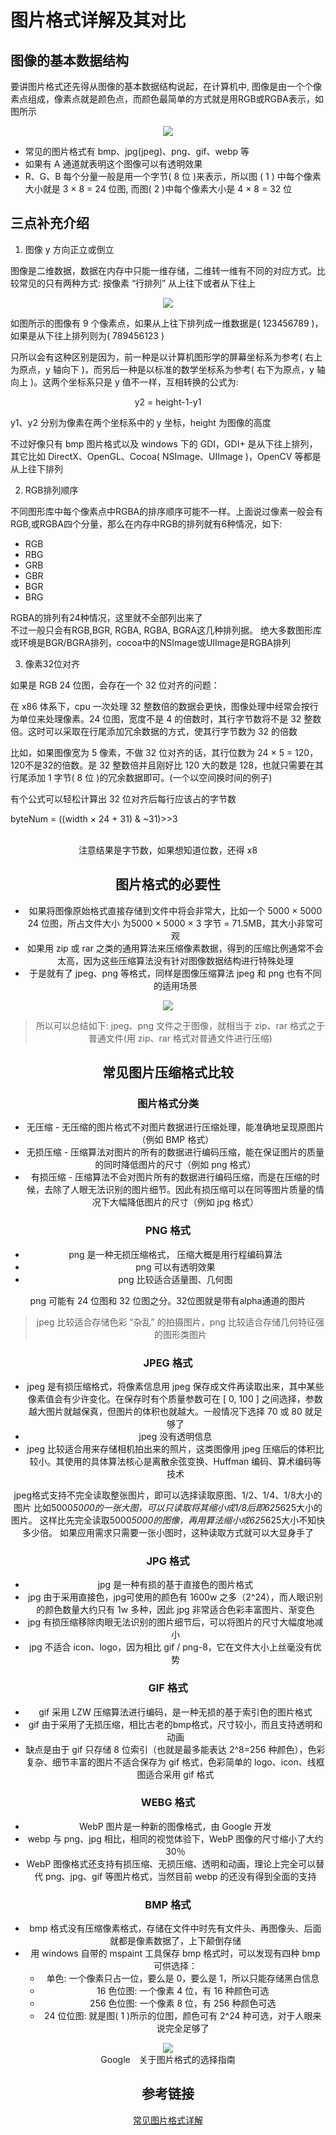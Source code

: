 # 图片格式详解及其对比

## 图像的基本数据结构

要讲图片格式还先得从图像的基本数据结构说起，在计算机中, 图像是由一个个像素点组成，像素点就是颜色点，而颜色最简单的方式就是用RGB或RGBA表示，如图所示

<div align=center>
  <img src="./images/rgb.jpg" />
</div>

* 常见的图片格式有 bmp、jpg(jpeg)、png、gif、webp 等
* 如果有 A 通道就表明这个图像可以有透明效果
* R、G、B 每个分量一般是用一个字节( 8 位 )来表示，所以图 ( 1 ) 中每个像素大小就是 3 × 8 = 24 位图, 而图( 2 )中每个像素大小是 4 × 8 = 32 位

## 三点补充介绍

1. 图像 y 方向正立或倒立

图像是二维数据，数据在内存中只能一维存储，二维转一维有不同的对应方式。比较常见的只有两种方式: 按像素 “行排列” 从上往下或者从下往上

<div align=center>
  <img src="./images/rgb_0.jpg" />
</div>

如图所示的图像有 9 个像素点，如果从上往下排列成一维数据是( 123456789 )， 如果是从下往上排列则为( 789456123 )

只所以会有这种区别是因为，前一种是以计算机图形学的屏幕坐标系为参考( 右上为原点，y 轴向下 )，而另后一种是以标准的数学坐标系为参考( 右下为原点，y 轴向上 )。这两个坐标系只是 y 值不一样，互相转换的公式为:

<div align=center>
  y2 = height-1-y1
</div>

y1、y2 分别为像素在两个坐标系中的 y 坐标，height 为图像的高度

不过好像只有 bmp 图片格式以及 windows 下的 GDI，GDI+ 是从下往上排列，其它比如 DirectX、OpenGL、Cocoa( NSImage、UIImage )，OpenCV 等都是从上往下排列

2. RGB排列顺序

不同图形库中每个像素点中RGBA的排序顺序可能不一样。上面说过像素一般会有RGB,或RGBA四个分量，那么在内存中RGB的排列就有6种情况，如下:
* RGB
* RBG
* GRB
* GBR
* BGR
* BRG

RGBA的排列有24种情况，这里就不全部列出来了<br/>
不过一般只会有RGB,BGR, RGBA, RGBA, BGRA这几种排列据。 绝大多数图形库或环境是BGR/BGRA排列，cocoa中的NSImage或UIImage是RGBA排列

3. 像素32位对齐

如果是 RGB 24 位图，会存在一个 32 位对齐的问题：

在 x86 体系下，cpu 一次处理 32 整数倍的数据会更快，图像处理中经常会按行为单位来处理像素。24 位图，宽度不是 4 的倍数时，其行字节数将不是 32 整数倍。这时可以采取在行尾添加冗余数据的方式，使其行字节数为 32 的倍数

比如，如果图像宽为 5 像素，不做 32 位对齐的话，其行位数为 24 × 5 = 120，120不是32的倍数。是 32 整数倍并且刚好比 120 大的数是 128，也就只需要在其行尾添加 1 字节( 8 位 )的冗余数据即可。(一个以空间换时间的例子)

有个公式可以轻松计算出 32 位对齐后每行应该占的字节数

<divb align=center>
byteNum = ((width × 24 + 31) & ~31)>>3
</div>

<br/>注意结果是字节数，如果想知道位数，还得 x8

## 图片格式的必要性

* 如果将图像原始格式直接存储到文件中将会非常大，比如一个 5000 × 5000 24 位图，所占文件大小 为5000 × 5000 × 3 字节 = 71.5MB，其大小非常可观
* 如果用 zip 或 rar 之类的通用算法来压缩像素数据，得到的压缩比例通常不会太高，因为这些压缩算法没有针对图像数据结构进行特殊处理
* 于是就有了 jpeg、png 等格式，同样是图像压缩算法 jpeg 和 png 也有不同的适用场景

<div align=center>
  <img src="./images/rgb_1.jpg" />
</div>

> 所以可以总结如下: jpeg、png 文件之于图像，就相当于 zip、rar 格式之于普通文件(用 zip、rar 格式对普通文件进行压缩)

## 常见图片压缩格式比较

### 图片格式分类

* 无压缩 - 无压缩的图片格式不对图片数据进行压缩处理，能准确地呈现原图片（例如 BMP 格式）
* 无损压缩 - 压缩算法对图片的所有的数据进行编码压缩，能在保证图片的质量的同时降低图片的尺寸（例如 png 格式）
* 有损压缩 - 压缩算法不会对图片所有的数据进行编码压缩，而是在压缩的时候，去除了人眼无法识别的图片细节。因此有损压缩可以在同等图片质量的情况下大幅降低图片的尺寸（例如 jpg 格式）


### PNG 格式

* png 是一种无损压缩格式， 压缩大概是用行程编码算法
* png 可以有透明效果
* png 比较适合适量图、几何图

png 可能有 24 位图和 32 位图之分。32位图就是带有alpha通道的图片

> jpeg 比较适合存储色彩 “杂乱” 的拍摄图片，png 比较适合存储几何特征强的图形类图片

### JPEG 格式

* jpeg 是有损压缩格式，将像素信息用 jpeg 保存成文件再读取出来，其中某些像素值会有少许变化。在保存时有个质量参数可在 [ 0, 100 ] 之间选择，参数越大图片就越保真，但图片的体积也就越大。一般情况下选择 70 或 80 就足够了
* jpeg 没有透明信息
* jpeg 比较适合用来存储相机拍出来的照片，这类图像用 jpeg 压缩后的体积比较小。其使用的具体算法核心是离散余弦变换、Huffman 编码、算术编码等技术

jpeg格式支持不完全读取整张图片，即可以选择读取原图、1/2、1/4、1/8大小的图片
比如5000*5000的一张大图，可以只读取将其缩小成1/8后即625*625大小的图片。 这样比先完全读取5000*5000的图像，再用算法缩小成625*625大小不知快多少倍。
如果应用需求只需要一张小图时，这种读取方式就可以大显身手了

### JPG 格式

* jpg 是一种有损的基于直接色的图片格式
* jpg 由于采用直接色，jpg可使用的颜色有 1600w 之多（2^24），而人眼识别的颜色数量大约只有 1w 多种，因此 jpg 非常适合色彩丰富图片、渐变色
* jpg 有损压缩移除肉眼无法识别的图片细节后，可以将图片的尺寸大幅度地减小
* jpg 不适合 icon、logo，因为相比 gif / png-8，它在文件大小上丝毫没有优势

### GIF 格式

* gif 采用 LZW 压缩算法进行编码，是一种无损的基于索引色的图片格式
* gif 由于采用了无损压缩，相比古老的bmp格式，尺寸较小，而且支持透明和动画
* 缺点是由于 gif 只存储 8 位索引（也就是最多能表达 2^8=256 种颜色），色彩复杂、细节丰富的图片不适合保存为 gif 格式，色彩简单的 logo、icon、线框图适合采用 gif 格式

### WEBG 格式

* WebP 图片是一种新的图像格式，由 Google 开发
* webp 与 png、jpg 相比，相同的视觉体验下，WebP 图像的尺寸缩小了大约 30％
* WebP 图像格式还支持有损压缩、无损压缩、透明和动画，理论上完全可以替代 png、jpg、gif 等图片格式，当然目前 webp 的还没有得到全面的支持


### BMP 格式
* bmp 格式没有压缩像素格式，存储在文件中时先有文件头、再图像头、后面就都是像素数据了，上下颠倒存储
* 用 windows 自带的 mspaint 工具保存 bmp 格式时，可以发现有四种 bmp 可供选择：
  * 单色: 一个像素只占一位，要么是 0，要么是 1，所以只能存储黑白信息
  * 16 色位图: 一个像素 4 位，有 16 种颜色可选
  * 256 色位图: 一个像素 8 位，有 256 种颜色可选
  * 24 位位图: 就是图( 1 )所示的位图，颜色可有 2^24 种可选，对于人眼来说完全足够了


<div align=center>
  <img src="./images/图片格式选择.jpg" /><br/>Google　关于图片格式的选择指南
</div>


## 参考链接
[常见图片格式详解](https://www.cnblogs.com/xiangism/p/5311314.html)
